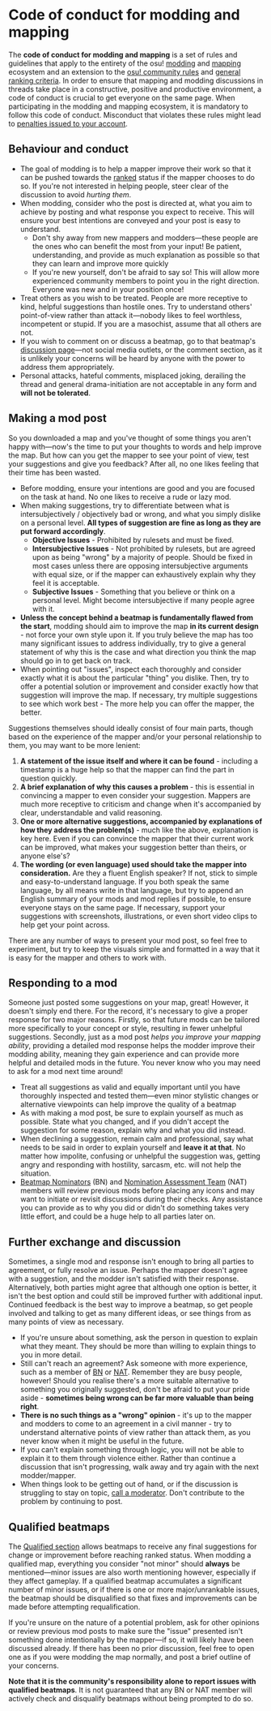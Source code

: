 # Code of conduct for modding and mapping

The **code of conduct for modding and mapping** is a set of rules and guidelines that apply to the entirety of the osu! [modding](/wiki/Modding) and [mapping](/wiki/Beatmapping) ecosystem and an extension to the [osu! community rules](/wiki/Rules) and [general ranking criteria](/wiki/Ranking_Criteria). In order to ensure that mapping and modding discussions in threads take place in a constructive, positive and productive environment, a code of conduct is crucial to get everyone on the same page. When participating in the modding and mapping ecosystem, it is mandatory to follow this code of conduct. Misconduct that violates these rules might lead to [penalties issued to your account](/wiki/Silence).

## Behaviour and conduct

- The goal of modding is to help a mapper improve their work so that it can be pushed towards the [ranked](/wiki/Beatmap/Category#ranked) status if the mapper chooses to do so. If you're not interested in helping people, steer clear of the discussion to avoid *hurting them*.
- When modding, consider who the post is directed at, what you aim to achieve by posting and what response you expect to receive. This will ensure your best intentions are conveyed and your post is easy to understand.
  - Don't shy away from new mappers and modders—these people are the ones who can benefit the most from your input! Be patient, understanding, and provide as much explanation as possible so that they can learn and improve more quickly
  - If you're new yourself, don't be afraid to say so! This will allow more experienced community members to point you in the right direction. Everyone was new and in your position once!
- Treat others as you wish to be treated. People are more receptive to kind, helpful suggestions than hostile ones. Try to understand others' point-of-view rather than attack it—nobody likes to feel worthless, incompetent or stupid. If you are a masochist, assume that all others are not.
- If you wish to comment on or discuss a beatmap, go to that beatmap's [discussion page](/wiki/Beatmap_Discussion)—not social media outlets, or the comment section, as it is unlikely your concerns will be heard by anyone with the power to address them appropriately.
- Personal attacks, hateful comments, misplaced joking, derailing the thread and general drama-initiation are not acceptable in any form and **will not be tolerated**.

## Making a mod post

So you downloaded a map and you've thought of some things you aren't happy with—now's the time to put your thoughts to words and help improve the map. But how can you get the mapper to see your point of view, test your suggestions and give you feedback? After all, no one likes feeling that their time has been wasted.

- Before modding, ensure your intentions are good and you are focused on the task at hand. No one likes to receive a rude or lazy mod.
- When making suggestions, try to differentiate between what is intersubjectively / objectively bad or wrong, and what you simply dislike on a personal level. **All types of suggestion are fine as long as they are put forward accordingly**.
  - **Objective Issues** - Prohibited by rulesets and must be fixed.
  - **Intersubjective Issues** - Not prohibited by rulesets, but are agreed upon as being "wrong" by a majority of people. Should be fixed in most cases unless there are opposing intersubjective arguments with equal size, or if the mapper can exhaustively explain why they feel it is acceptable.
  - **Subjective Issues** - Something that you believe or think on a personal level. Might become intersubjective if many people agree with it.
- **Unless the concept behind a beatmap is fundamentally flawed from the start**, modding should aim to improve the map **in its current design** - not force your own style upon it. If you truly believe the map has too many significant issues to address individually, try to give a general statement of why this is the case and what direction you think the map should go in to get back on track.
- When pointing out "issues", inspect each thoroughly and consider exactly what it is about the particular "thing" you dislike. Then, try to offer a potential solution or improvement and consider exactly how that suggestion will improve the map. If necessary, try multiple suggestions to see which work best - The more help you can offer the mapper, the better.

Suggestions themselves should ideally consist of four main parts, though based on the experience of the mapper and/or your personal relationship to them, you may want to be more lenient:

1. **A statement of the issue itself and where it can be found** - including a timestamp is a huge help so that the mapper can find the part in question quickly.
2. **A brief explanation of why this causes a problem** - this is essential in convincing a mapper to even consider your suggestion. Mappers are much more receptive to criticism and change when it's accompanied by clear, understandable and valid reasoning.
3. **One or more alternative suggestions, accompanied by explanations of how they address the problem(s)** - much like the above, explanation is key here. Even if you can convince the mapper that their current work can be improved, what makes your suggestion better than theirs, or anyone else's?
4. **The wording (or even language) used should take the mapper into consideration.** Are they a fluent English speaker? If not, stick to simple and easy-to-understand language. If you both speak the same language, by all means write in that language, but try to append an English summary of your mods and mod replies if possible, to ensure everyone stays on the same page. If necessary, support your suggestions with screenshots, illustrations, or even short video clips to help get your point across.

There are any number of ways to present your mod post, so feel free to experiment, but try to keep the visuals simple and formatted in a way that it is easy for the mapper and others to work with.

## Responding to a mod

Someone just posted some suggestions on your map, great! However, it doesn't simply end there. For the record, it's necessary to give a proper response for two major reasons. Firstly, so that future mods can be tailored more specifically to your concept or style, resulting in fewer unhelpful suggestions. Secondly, just as a mod post *helps you improve your mapping ability*, providing a detailed mod response helps the modder improve their modding ability, meaning they gain experience and can provide more helpful and detailed mods in the future. You never know who you may need to ask for a mod next time around!

- Treat all suggestions as valid and equally important until you have thoroughly inspected and tested them—even minor stylistic changes or alternative viewpoints can help improve the quality of a beatmap
- As with making a mod post, be sure to explain yourself as much as possible. State what you changed, and if you didn't accept the suggestion for some reason, explain why and what you did instead.
- When declining a suggestion, remain calm and professional, say what needs to be said in order to explain yourself and **leave it at that**. No matter how impolite, confusing or unhelpful the suggestion was, getting angry and responding with hostility, sarcasm, etc. will not help the situation.
- [Beatmap Nominators](/wiki/People/The_Team/Beatmap_Nominators) (BN) and [Nomination Assessment Team](/wiki/People/The_Team/Nomination_Assessment_Team) (NAT) members will review previous mods before placing any icons and may want to initiate or revisit discussions during their checks. Any assistance you can provide as to why you did or didn't do something takes very little effort, and could be a huge help to all parties later on.

## Further exchange and discussion

Sometimes, a single mod and response isn't enough to bring all parties to agreement, or fully resolve an issue. Perhaps the mapper doesn't agree with a suggestion, and the modder isn't satisfied with their response. Alternatively, both parties might agree that although one option is better, it isn't the best option and could still be improved further with additional input. Continued feedback is the best way to improve a beatmap, so get people involved and talking to get as many different ideas, or see things from as many points of view as necessary.

- If you're unsure about something, ask the person in question to explain what they meant. They should be more than willing to explain things to you in more detail.
- Still can't reach an agreement? Ask someone with more experience, such as a member of [BN](/wiki/People/The_Team/Beatmap_Nominators) or [NAT](/wiki/People/The_Team/Nomination_Assessment_Team). Remember they are busy people, however! Should you realise there's a more suitable alternative to something you originally suggested, don't be afraid to put your pride aside - **sometimes being wrong can be far more valuable than being right**.
- **There is no such things as a "wrong" opinion** - it's up to the mapper and modders to come to an agreement in a civil manner - try to understand alternative points of view rather than attack them, as you never know when it might be useful in the future.
- If you can't explain something through logic, you will not be able to explain it to them through violence either. Rather than continue a discussion that isn't progressing, walk away and try again with the next modder/mapper.
- When things look to be getting out of hand, or if the discussion is struggling to stay on topic, [call a moderator](/wiki/Reporting_Bad_Behaviour). Don't contribute to the problem by continuing to post.

## Qualified beatmaps

The [Qualified section](/wiki/Beatmap/Category#qualified) allows beatmaps to receive any final suggestions for change or improvement before reaching ranked status. When modding a qualified map, everything you consider "not minor" should **always** be mentioned—minor issues are also worth mentioning however, especially if they affect gameplay. If a qualified beatmap accumulates a significant number of minor issues, or if there is one or more major/unrankable issues, the beatmap should be disqualified so that fixes and improvements can be made before attempting requalification.

If you're unsure on the nature of a potential problem, ask for other opinions or review previous mod posts to make sure the "issue" presented isn't something done intentionally by the mapper—if so, it will likely have been discussed already. If there has been no prior discussion, feel free to open one as if you were modding the map normally, and post a brief outline of your concerns.

**Note that it is the community's responsibility alone to report issues with qualified beatmaps**. It is not guaranteed that any BN or NAT member will actively check and disqualify beatmaps without being prompted to do so.

